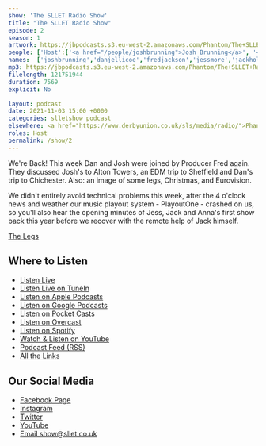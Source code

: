 ```yaml
---
show: 'The SLLET Radio Show'
title: "The SLLET Radio Show"
episode: 2
season: 1
artwork: https://jbpodcasts.s3.eu-west-2.amazonaws.com/Phantom/The+SLLET+Radio+Show/2021-09-27+-+SLLET+radio+square.png
people: ['Host':['<a href="/people/joshbrunning">Josh Brunning</a>', '<a href="/people/danjellicoe">Dan Jellicoe</a>'], 'Guests': ['<a href="/people/fredjackson">Fred Jackson</a>'], 'Also Accidentally Featuring': ['Jess Moore','<a href="/people/jackholcombe">Jack Holcombe</a>','<a href="/people/annaalexander">Anna Alexander</a>']]
names:  ['joshbrunning','danjellicoe','fredjackson','jessmore','jackholcombe','annaalexander']
mp3: https://jbpodcasts.s3.eu-west-2.amazonaws.com/Phantom/The+SLLET+Radio+Show/2021-11-03+-+02.mp3
filelength: 121751944
duration: 7569
explicit: No

layout: podcast
date: 2021-11-03 15:00 +0000
categories: slletshow podcast
elsewhere: <a href="https://www.derbyunion.co.uk/sls/media/radio/">Phantom Media</a>
roles: Host
permalink: /show/2
---
```


We're Back! This week Dan and Josh were joined by Producer Fred again. They discussed Josh's to Alton Towers, an EDM trip to Sheffield and Dan's trip to Chichester. Also: an image of some legs, Christmas, and Eurovision.

We didn't entirely avoid technical problems this week, after the 4 o'clock news and weather our music playout system - PlayoutOne - crashed on us, so you'll also hear the opening minutes of Jess, Jack and Anna's first show back this year before we recover with the remote help of Jack himself.

[The Legs](https://www.rubberco.co.uk/products/non-slip-heavy-duty-rubber-flooring-rolls-studded-dot-penny-pattern-rolls-cut-lengths?currency=GBP&variant=40351650316495&cq_src=google_ads&cq_cmp=1471326925&cq_term=&cq_plac=&cq_net=g&cq_plt=gp&gclid=Cj0KCQjw5oiMBhDtARIsAJi0qk3BMQO_QX_lj4HKqsQ_3eUWCukPY22hoJQe7gl4tle18LyNihf9FSsaAuIaEALw_wcB)

## Where to Listen
* [Listen Live](https://www.derbyunion.co.uk/sls/media/radio/)
* [Listen Live on TuneIn](https://tunein.com/radio/Phantom-Radio-s261801/)
* [Listen on Apple Podcasts](https://podcasts.apple.com/us/podcast/the-sllet-radio-show/id1587759816)
* [Listen on Google Podcasts](https://podcasts.google.com/feed/aHR0cHM6Ly9hbmNob3IuZm0vcy82ZDE5MzFkNC9wb2RjYXN0L3Jzcw)
* [Listen on Pocket Casts](https://pca.st/bvsgaixz)
* [Listen on Overcast](https://overcast.fm/itunes1587759816)
* [Listen on Spotify](https://open.spotify.com/show/3QFAmW6xEww6kiuk4CuKsG?si=tgOAAZV-S6K96rE0JrXvZg&dl_branch=1)
* [Watch & Listen on YouTube](https://www.youtube.com/channel/UClG7zTagAztOx5KhVwPgRVQ)
* [Podcast Feed (RSS)](http://www.sllet.co.uk/show/rss)
* [All the Links](https://linktr.ee/slletshow)

## Our Social Media
* [Facebook Page](https://facebook.com/SLLETshow)
* [Instagram](https://instagram.com/SLLETshow)
* [Twitter](https://twitter.com/SLLETshow)
* [YouTube](https://youtube.com/channel/UClG7zTagAztOx5KhVwPgRVQ)
* [Email show@sllet.co.uk](mailto:show@sllet.co.uk)
